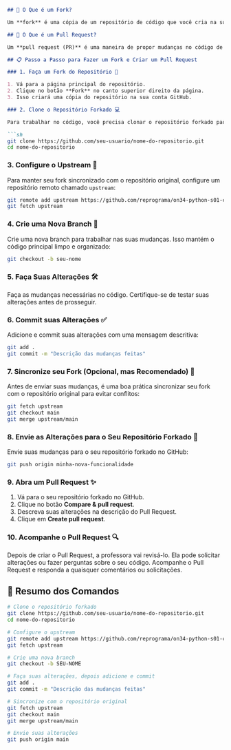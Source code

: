 ```markdown
## 🤔 O Que é um Fork?

Um **fork** é uma cópia de um repositório de código que você cria na sua própria conta GitHub. Ele permite que você faça mudanças no código de forma independente, sem afetar o repositório original. Forks são frequentemente usados para contribuir com projetos de código aberto: você faz um fork do repositório, faz suas mudanças e, então, propõe essas mudanças ao projeto original através de um pull request.

## 🚀 O Que é um Pull Request?

Um **pull request (PR)** é uma maneira de propor mudanças no código de um repositório. Quando você cria um PR, está solicitando que os mantenedores do repositório original revisem e aceitem suas mudanças. É uma ferramenta fundamental para a colaboração em projetos de software, especialmente em projetos de código aberto.

## 📋 Passo a Passo para Fazer um Fork e Criar um Pull Request

### 1. Faça um Fork do Repositório 🍴

1. Vá para a página principal do repositório.
2. Clique no botão **Fork** no canto superior direito da página.
3. Isso criará uma cópia do repositório na sua conta GitHub.

### 2. Clone o Repositório Forkado 💻

Para trabalhar no código, você precisa clonar o repositório forkado para o seu computador. No terminal, execute:

```sh
git clone https://github.com/seu-usuario/nome-do-repositorio.git
cd nome-do-repositorio
```

### 3. Configure o Upstream 🔄

Para manter seu fork sincronizado com o repositório original, configure um repositório remoto chamado `upstream`:

```sh
git remote add upstream https://github.com/reprograma/on34-python-s01-conceitos-iniciais
git fetch upstream
```

### 4. Crie uma Nova Branch 🌿

Crie uma nova branch para trabalhar nas suas mudanças. Isso mantém o código principal limpo e organizado:

```sh
git checkout -b seu-nome
```

### 5. Faça Suas Alterações 🛠️

Faça as mudanças necessárias no código. Certifique-se de testar suas alterações antes de prosseguir.

### 6. Commit suas Alterações ✅

Adicione e commit suas alterações com uma mensagem descritiva:

```sh
git add .
git commit -m "Descrição das mudanças feitas"
```

### 7. Sincronize seu Fork (Opcional, mas Recomendado) 🔄

Antes de enviar suas mudanças, é uma boa prática sincronizar seu fork com o repositório original para evitar conflitos:

```sh
git fetch upstream
git checkout main
git merge upstream/main
```

### 8. Envie as Alterações para o Seu Repositório Forkado 🚀

Envie suas mudanças para o seu repositório forkado no GitHub:

```sh
git push origin minha-nova-funcionalidade
```

### 9. Abra um Pull Request ✨

1. Vá para o seu repositório forkado no GitHub.
2. Clique no botão **Compare & pull request**.
3. Descreva suas alterações na descrição do Pull Request.
4. Clique em **Create pull request**.

### 10. Acompanhe o Pull Request 🔍

Depois de criar o Pull Request, a professora vai revisá-lo. Ela pode solicitar alterações ou fazer perguntas sobre o seu código. Acompanhe o Pull Request e responda a quaisquer comentários ou solicitações.

## 📝 Resumo dos Comandos

```sh
# Clone o repositório forkado
git clone https://github.com/seu-usuario/nome-do-repositorio.git
cd nome-do-repositorio

# Configure o upstream
git remote add upstream https://github.com/reprograma/on34-python-s01-conceitos-iniciais
git fetch upstream

# Crie uma nova branch
git checkout -b SEU-NOME

# Faça suas alterações, depois adicione e commit
git add .
git commit -m "Descrição das mudanças feitas"

# Sincronize com o repositório original
git fetch upstream
git checkout main
git merge upstream/main

# Envie suas alterações
git push origin main
```

